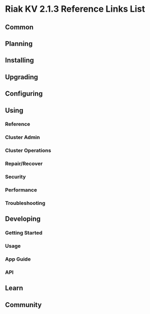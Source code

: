 
# Riak KV 2.1.3 Reference Links List


## Common

[downloads]: /riak/kv/2.1.3/downloads/
[install index]: /riak/kv/2.1.3/setup/installing
[upgrade index]: /riak/kv/2.1.3/upgrading
[plan index]: /riak/kv/2.1.3/planning
[config index]: /riak/2.1.3/using/configuring/
[config reference]: /riak/kv/2.1.3/configuring/reference/
[manage index]: /riak/kv/2.1.3/using/managing
[performance index]: /riak/kv/2.1.3/using/performance
[glossary vnode]: /riak/kv/2.1.3/learn/glossary/#vnode
[contact basho]: http://basho.com/contact/


## Planning

[plan index]: /riak/kv/2.1.3/setup/planning
[plan start]: /riak/kv/2.1.3/setup/planning/start
[plan backend]: /riak/kv/2.1.3/setup/planning/backend
[plan backend bitcask]: /riak/kv/2.1.3/setup/planning/backend/bitcask
[plan backend leveldb]: /riak/kv/2.1.3/setup/planning/backend/leveldb
[plan backend memory]: /riak/kv/2.1.3/setup/planning/backend/memory
[plan backend multi]: /riak/kv/2.1.3/setup/planning/backend/multi
[plan cluster capacity]: /riak/kv/2.1.3/setup/planning/cluster-capacity
[plan bitcask capacity]: /riak/kv/2.1.3/setup/planning/bitcask-capacity-calc
[plan best practices]: /riak/kv/2.1.3/setup/planning/best-practices
[plan future]: /riak/kv/2.1.3/setup/planning/future


## Installing

[install index]: /riak/kv/2.1.3/setup/installing
[install aws]: /riak/kv/2.1.3/setup/installing/amazon-web-services
[install debian & ubuntu]: /riak/kv/2.1.3/setup/installing/debian-ubuntu
[install freebsd]: /riak/kv/2.1.3/setup/installing/freebsd
[install mac osx]: /riak/kv/2.1.3/setup/installing/mac-osx
[install rhel & centos]: /riak/kv/2.1.3/setup/installing/rhel-centos
[install smartos]: /riak/kv/2.1.3/setup/installing/smartos
[install solaris]: /riak/kv/2.1.3/setup/installing/solaris
[install suse]: /riak/kv/2.1.3/setup/installing/suse
[install windows azure]: /riak/kv/2.1.3/setup/installing/windows-azure

[install source index]: /riak/kv/2.1.3/setup/installing/source
[install source erlang]: /riak/kv/2.1.3/setup/installing/source/erlang
[install source jvm]: /riak/kv/2.1.3/setup/installing/source/jvm

[install verify]: /riak/kv/2.1.3/setup/installing/verify


## Upgrading

[upgrade index]: /riak/kv/2.1.3/setup/upgrading
[upgrade checklist]: /riak/kv/2.1.3/setup/upgrading/checklist
[upgrade version]: /riak/kv/2.1.3/setup/upgrading/version
[upgrade cluster]: /riak/kv/2.1.3/setup/upgrading/cluster
[upgrade mdc]: /riak/kv/2.1.3/setup/upgrading/multi-datacenter
[upgrade downgrade]: /riak/kv/2.1.3/setup/downgrade


## Configuring

[config index]: /riak/kv/2.1.3/configuring
[config basic]: /riak/kv/2.1.3/configuring/basic
[config backend]: /riak/kv/2.1.3/configuring/backend
[config manage]: /riak/kv/2.1.3/configuring/managing
[config reference]: /riak/kv/2.1.3/configuring/reference/
[config strong consistency]: /riak/kv/2.1.3/configuring/strong-consistency
[config load balance]: /riak/kv/2.1.3/configuring/load-balancing-proxy
[config mapreduce]: /riak/kv/2.1.3/configuring/mapreduce
[config search]: /riak/kv/2.1.3/configuring/search/

[config v3 mdc]: /riak/kv/2.1.3/configuring/v3-multi-datacenter
[config v3 nat]: /riak/kv/2.1.3/configuring/v3-multi-datacenter/nat
[config v3 quickstart]: /riak/kv/2.1.3/configuring/v3-multi-datacenter/quick-start
[config v3 ssl]: /riak/kv/2.1.3/configuring/v3-multi-datacenter/ssl

[config v2 mdc]: /riak/kv/2.1.3/configuring/v2-multi-datacenter
[config v2 nat]: /riak/kv/2.1.3/configuring/v2-multi-datacenter/nat
[config v2 quickstart]: /riak/kv/2.1.3/configuring/v2-multi-datacenter/quick-start
[config v2 ssl]: /riak/kv/2.1.3/configuring/v2-multi-datacenter/ssl



## Using

[use index]: /riak/kv/2.1.3/using/
[use admin commands]: /riak/kv/2.1.3/using/cluster-admin-commands
[use running cluster]: /riak/kv/2.1.3/using/running-a-cluster

### Reference

[use ref bucket types]: /riak/kv/2.1.3/using/reference/bucket-types
[use ref custom code]: /riak/kv/2.1.3/using/reference/custom-code
[use ref handoff]: /riak/kv/2.1.3/using/reference/handoff
[use ref monitoring]: /riak/kv/2.1.3/using/reference/statistics-monitoring
[use ref search]: /riak/kv/2.1.3/using/reference/search
[use ref 2i]: /riak/kv/2.1.3/using/reference/secondary-indexes
[use ref snmp]: /riak/kv/2.1.3/using/reference/snmp
[use ref strong consistency]: /riak/2.1.3/using/reference/strong-consistency
[use ref jmx]: /riak/kv/2.1.3/using/reference/jmx
[use ref obj del]: /riak/kv/2.1.3/using/reference/object-deletion/
[use ref v3 mdc]: /riak/kv/2.1.3/using/reference/v3-multi-datacenter
[use ref v2 mdc]: /riak/kv/2.1.3/using/reference/v2-multi-datacenter

### Cluster Admin

[use admin index]: /riak/kv/2.1.3/using/admin/
[use admin commands]: /riak/kv/2.1.3/using/admin/commands/
[use admin riak cli]: /riak/kv/2.1.3/using/admin/riak-cli/
[use admin riak-admin]: /riak/kv/2.1.3/using/admin/riak-admin/
[use admin riak control]: /riak/kv/2.1.3/using/admin/riak-control/

### Cluster Operations

[cluster ops add remove node]: /riak/kv/2.1.3/using/cluster-operations/adding-removing-nodes
[cluster ops inspect node]: /riak/kv/2.1.3/using/cluster-operations/inspecting-node
[cluster ops change info]: /riak/kv/2.1.3/using/cluster-operations/changing-cluster-info
[cluster ops load balance]: /riak/kv/2.1.3/configuring/load-balancing-proxy
[cluster ops bucket types]: /riak/kv/2.1.3/using/cluster-operations/bucket-types
[cluster ops handoff]: /riak/kv/2.1.3/using/cluster-operations/handoff
[cluster ops log]: /riak/kv/2.1.3/using/cluster-operations/logging
[cluster ops obj del]: /riak/kv/2.1.3/using/reference/object-deletion
[cluster ops backup]: /riak/kv/2.1.3/using/cluster-operations/backing-up
[cluster ops mdc]: /riak/kv/2.1.3/using/cluster-operations/v3-multi-datacenter
[cluster ops strong consistency]: /riak/kv/2.1.3/using/cluster-operations/strong-consistency
[cluster ops 2i]: /riak/kv/2.1.3/using/reference/secondary-indexes
[cluster ops v3 mdc]: /riak/kv/2.1.3/using/cluster-operations/v3-multi-datacenter
[cluster ops v2 mdc]: /riak/kv/2.1.3/using/cluster-operations/v2-multi-datacenter

### Repair/Recover

[repair recover index]: /riak/kv/2.1.3/using/repair-recovery
[repair recover fail]: /riak/kv/2.1.3/using/repair-recovery/failure-recovery/

### Security

[security index]: /riak/kv/2.1.3/using/security/
[security basics]: /riak/kv/2.1.3/using/security/basics
[security managing]: /riak/kv/2.1.3/using/security/managing-sources/

### Performance

[perf index]: /riak/kv/2.1.3/using/performance/
[perf benchmark]: /riak/kv/2.1.3/using/performance/benchmarking
[perf open files]: /riak/kv/2.1.3/using/performance/open-files-limit/
[perf erlang]: /riak/kv/2.1.3/using/performance/erlang
[perf aws]: /riak/kv/2.1.3/using/performance/amazon-web-services
[perf latency checklist]: /riak/kv/2.1.3/using/performance/latency-reduction

### Troubleshooting

[troubleshoot http]: /riak/kv/2.1.3/using/troubleshooting/http-204


## Developing

[dev index]: /riak/kv/2.1.3/developing
[dev client libraries]: /riak/kv/2.1.3/developing/client-libraries
[dev data model]: /riak/kv/2.1.3/developing/data-modeling
[dev data types]: /riak/kv/2.1.3/developing/data-types
[dev kv model]: /riak/kv/2.1.3/developing/key-value-modeling

### Getting Started

[getting started]: /riak/kv/2.1.3/developing/getting-started
[getting started java]: /riak/kv/2.1.3/developing/getting-started/java
[getting started ruby]: /riak/kv/2.1.3/developing/getting-started/ruby
[getting started python]: /riak/kv/2.1.3/developing/getting-started/python
[getting started php]: /riak/kv/2.1.3/developing/getting-started/php
[getting started csharp]: /riak/kv/2.1.3/developing/getting-started/csharp
[getting started nodejs]: /riak/kv/2.1.3/developing/getting-started/nodejs
[getting started erlang]: /riak/kv/2.1.3/developing/getting-started/erlang
[getting started golang]: /riak/kv/2.1.3/developing/getting-started/golang

[obj model java]: /riak/kv/2.1.3/developing/getting-started/java/object-modeling
[obj model ruby]: /riak/kv/2.1.3/developing/getting-started/ruby/object-modeling
[obj model python]: /riak/kv/2.1.3/developing/getting-started/python/object-modeling
[obj model csharp]: /riak/kv/2.1.3/developing/getting-started/csharp/object-modeling
[obj model nodejs]: /riak/kv/2.1.3/developing/getting-started/nodejs/object-modeling
[obj model erlang]: /riak/kv/2.1.3/developing/getting-started/erlang/object-modeling
[obj model golang]: /riak/kv/2.1.3/developing/getting-started/golang/object-modeling

### Usage

[usage index]: /riak/kv/2.1.3/developing/usage
[usage bucket types]: /riak/kv/2.1.3/developing/usage/bucket-types/
[usage commit hooks]: /riak/kv/2.1.3/developing/usage/commit-hooks/
[usage conflict resolution]: /riak/kv/2.1.3/developing/usage/conflict-resolution
[usage content types]: /riak/kv/2.1.3/developing/usage/content-types
[usage create objects]: /riak/kv/2.1.3/developing/usage/creating-objects
[usage custom extractors]: /riak/kv/2.1.3/developing/usage/custom-extractors
[usage delete objects]: /riak/kv/2.1.3/developing/usage/deleting-objects
[usage mapreduce]: /riak/kv/2.1.3/developing/usage/mapreduce
[usage search]: /riak/kv/2.1.3/developing/usage/search
[usage search schema]: /riak/kv/2.1.3/developing/usage/search-schemas
[usage search data types]: /riak/kv/2.1.3/developing/usage/searching-data-types
[usage 2i]: /riak/kv/2.1.3/developing/usage/secondary-indexes
[usage update objects]: /riak/kv/2.1.3/developing/usage/updating-objects

### App Guide

[apps mapreduce]: /riak/kv/2.1.3/developing/app-guide/advanced-mapreduce
[apps replication properties]: /riak/kv/2.1.3/developing/app-guide/replication-properties
[apps strong consistency]: /riak/kv/2.1.3/developing/app-guide/strong-consistency
[apps write once]: /riak/kv/2.1.3/developing/app-guide/write-once

### API

[dev api backend]: /riak/kv/2.1.3/developing/api/backend
[dev api http]: /riak/kv/2.1.3/developing/api/http
[dev api http status]: /riak/kv/2.1.3/developing/api/http/status
[dev api pbc]: /riak/kv/2.1.3/developing/api/protocol-buffers/


## Learn

[learn new nosql]: /riak/kv/learn/new-to-nosql
[learn use cases]: /riak/kv/learn/use-cases
[learn why riak]: /riak/kv/learn/why-riak-kv

[glossary]: /riak/kv/2.1.3/learn/glossary/
[glossary aae]: /riak/kv/2.1.3/learn/glossary/#active-anti-entropy-aae
[glossary read rep]: /riak/kv/2.1.3/learn/glossary/#read-repair
[glossary vnode]: /riak/kv/2.1.3/learn/glossary/#vnode

[concept aae]: /riak/kv/2.1.3/learn/concepts/active-anti-entropy/
[concept buckets]: /riak/kv/2.1.3/learn/concepts/buckets
[concept cap neg]: /riak/kv/2.1.3/learn/concepts/capability-negotiation
[concept causal context]: /riak/kv/2.1.3/learn/concepts/causal-context/
[concept clusters]: /riak/kv/2.1.3/learn/concepts/clusters/
[concept crdts]: /riak/kv/2.1.3/learn/concepts/crdts
[concept eventual consistency]: /riak/kv/2.1.3/learn/concepts/eventual-consistency
[concept keys objects]: /riak/kv/2.1.3/learn/concepts/keys-and-objects
[concept replication]: /riak/kv/2.1.3/learn/concepts/replication
[concept strong consistency]: /riak/kv/2.1.3/using/reference/strong-consistency
[concept vnodes]: /riak/kv/2.1.3/learn/concepts/vnodes



## Community

[community]: /community
[community projects]: /community/projects
[reporting bugs]: /community/reporting-bugs
[taishi]: /community/taishi

